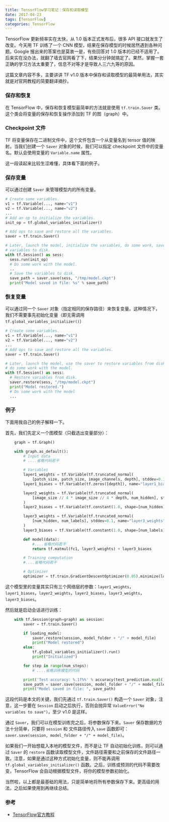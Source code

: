 ```yaml
---
title: TensorFlow学习笔记：保存和读取模型
date: 2017-04-23
tags: [TensorFlow]
categories: TensorFlow
---
```


TensorFlow 更新频率实在太快，从 1.0 版本正式发布后，很多 API 接口就发生了改变。今天用 TF 训练了一个 CNN 模型，结果在保存模型的时候居然遇到各种问题。Google 搜出来的答案也是莫衷一是，有些回答对 1.0 版本的已经不适用了。后来实在没办法，就翻了墙去官网看了下，结果分分钟就搞定了。果然，掌握一套正确的学习方法太重要了，信息不对等才是导致人三六九等的原因。

这篇文章内容不多，主要讲讲 TF v1.0 版本中保存和读取模型的最简单用法，其实就是对官网教程的简要翻译摘抄。

<!--more-->

### 保存和恢复

在 TensorFlow 中，保存和恢复模型最简单的方法就是使用 `tf.train.Saver` 类。这个类会将变量的保存和恢复操作添加到 TF 的图（graph）中。

### Checkpoint 文件

TF 将变量保存在二进制文件中，这个文件包含一个从变量名到 tensor 值的映射。当我们创建一个 `Saver` 对象的时候，我们可以指定 checkpoint 文件中的变量名。默认会使用变量的 `Variable.name` 属性。

这一段读起来比较生涩难懂，具体看下面的例子。

### 保存变量

可以通过创建 `Saver` 来管理模型内的所有变量。

```python
# Create some variables.
v1 = tf.Variable(..., name="v1")
v2 = tf.Variable(..., name="v2")
...
# Add an op to initialize the variables.
init_op = tf.global_variables_initializer()

# Add ops to save and restore all the variables.
saver = tf.train.Saver()

# Later, launch the model, initialize the variables, do some work, save the
# variables to disk.
with tf.Session() as sess:
  sess.run(init_op)
  # Do some work with the model.
  ..
  # Save the variables to disk.
  save_path = saver.save(sess, "/tmp/model.ckpt")
  print("Model saved in file: %s" % save_path)
```

### 恢复变量

可以通过同一个 `Saver` 对象（指定相同的保存路径）来恢复变量。这种情况下，我们不需要事先初始化变量（即无需调用 `tf.global_variables_initializer()`）

```python
# Create some variables.
v1 = tf.Variable(..., name="v1")
v2 = tf.Variable(..., name="v2")
...
# Add ops to save and restore all the variables.
saver = tf.train.Saver()

# Later, launch the model, use the saver to restore variables from disk, and
# do some work with the model.
with tf.Session() as sess:
  # Restore variables from disk.
  saver.restore(sess, "/tmp/model.ckpt")
  print("Model restored.")
  # Do some work with the model
  ...
```

### 例子

下面用我自己的例子解释一下。

首先，我们先定义一个图模型（只截选出变量部分）：

```python
    graph = tf.Graph()

    with graph.as_default():
        # Input data
        # ....省略代码若干

        # Variables
        layer1_weights = tf.Variable(tf.truncated_normal(
            [patch_size, patch_size, image_channels, depth], stddev=0.1), name="layer1_weights")
        layer1_biases = tf.Variable(tf.zeros([depth]), name="layer1_biases")

        layer2_weights = tf.Variable(tf.truncated_normal(
            [image_size // 4 * image_size // 4 * depth, num_hidden], stddev=0.1, name="layer2_weights")
        )
        layer2_biases = tf.Variable(tf.constant(1.0, shape=[num_hidden]), name="layer2_biases")

        layer3_weights = tf.Variable(tf.truncated_normal(
            [num_hidden, num_labels], stddev=0.1, name="layer3_weights"),
        )
        layer3_biases = tf.Variable(tf.constant(1.0, shape=[num_labels]), name="layer3_biases")

        def model(data):
            #....省略代码若干
            return tf.matmul(fc1, layer3_weights) + layer3_biases

        # Training computation
        #....省略代码若干

        # Optimizer
        optimizer = tf.train.GradientDescentOptimizer(0.05).minimize(loss) 
```

这个模型里的变量其实只有三个网络层的参数：`layer1_weights`，`layer1_biases`，`layer2_weights`，`layer2_biases`，`layer3_weights`，`layer3_biases`。

然后就是启动会话进行训练：

```python
    with tf.Session(graph=graph) as session:
        saver = tf.train.Saver()

        if loading_model:
            saver.restore(session, model_folder + "/" + model_file)
            print("Model restored")
        else:
            tf.global_variables_initializer().run()
            print("Initialized")

        for step in range(num_steps):
            # ....省略训练模型的代码

        print('Test accuracy: %.1f%%' % accuracy(test_prediction.eval(), test_labels))
        save_path = saver.save(session, model_folder + "/" + model_file)
        print("Model saved in file: ", save_path)
```

这段代码是本文的关键，我们先通过 `tf.train.Saver()` 构造一个 `Saver` 对象，注意，这一步要在 `Session` 启动之后执行，否则会抛异常 `ValueError("No variables to save")`，至少 v1.0 是这样。

通过 `Saver`，我们可以在模型训练完之后，将参数保存下来。`Saver` 保存数据的方法十分简单，只要将 `session` 和 文件路径传入 `save` 函数即可：`saver.save(session, model_folder + "/" + model_file)`。

如果我们一开始想载入本地的模型文件，而不是让 TF 自动初始化训练，则可以通过 `Saver` 的 `restore` 函数读取模型文件，文件路径需要和之前保存的文件路径一致。注意，如果是通过这种方式初始化变量，则不能再调用 `tf.global_variables_initializer()` 函数。之后，训练或预测的代码不需要改变，TensorFlow 会自动根据模型文件，将你的模型参数初始化。

当然啦，以上都是最基础的用法，只是简单地将所有参数保存下来。更高级的用法，之后如果使用到再继续总结。

### 参考

+ [TensorFlow官方教程](https://www.tensorflow.org/versions/master/how_tos/variables/index.html)



